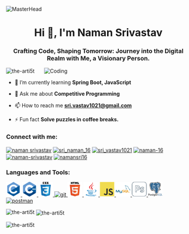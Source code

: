 ![MasterHead](https://media.licdn.com/dms/image/C4D16AQH_IepYscbuDQ/profile-displaybackgroundimage-shrink_350_1400/0/1647781218171?e=1709164800&v=beta&t=qws3Dnb_hDXzf0geqVuZUxpx7FDJEeyRgTQIbn8C9Hs)
<h1 align="center">Hi 👋, I'm Naman Srivastav</h1>
<h3 align="center">Crafting Code, Shaping Tomorrow: Journey into the Digital Realm with Me, a Visionary Person.</h3>
<img align="right" alt="Coding" width="400" src="https://camo.githubusercontent.com/2024b4acc66429c1d1dfbe6bcfbe35897f5d939da3522d35922057296eeaf7e6/68747470733a2f2f63646e2e6472696262626c652e636f6d2f75736572732f323133313939332f73637265656e73686f74732f343934383733362f74686f75676874776f726b732d6769665f6472696262626c652e676966">


<p align="left"> <img src="https://komarev.com/ghpvc/?username=the-arti5t&label=Profile%20views&color=0e75b6&style=flat-square" alt="the-arti5t" /> </p>

- 🌱 I’m currently learning **Spring Boot, JavaScript**

- 💬 Ask me about **Competitive Programming**

- 📫 How to reach me **sri.vastav1021@gmail.com**

- ⚡ Fun fact **Solve puzzles in coffee breaks.**

<h3 align="left">Connect with me:</h3>
<p align="left">
<a href="https://linkedin.com/in/naman-srivastav-20a134202" target="blank"><img align="center" src="https://raw.githubusercontent.com/rahuldkjain/github-profile-readme-generator/master/src/images/icons/Social/linked-in-alt.svg" alt="naman srivastav" height="30" width="40" /></a>
<a href="https://www.codechef.com/users/sri_naman_16" target="blank"><img align="center" src="https://cdn.jsdelivr.net/npm/simple-icons@3.1.0/icons/codechef.svg" alt="sri_naman_16" height="30" width="40" /></a>
<a href="https://www.hackerrank.com/sri_vastav1021" target="blank"><img align="center" src="https://raw.githubusercontent.com/rahuldkjain/github-profile-readme-generator/master/src/images/icons/Social/hackerrank.svg" alt="sri_vastav1021" height="30" width="40" /></a>
<a href="https://codeforces.com/profile/naman-16" target="blank"><img align="center" src="https://raw.githubusercontent.com/rahuldkjain/github-profile-readme-generator/master/src/images/icons/Social/codeforces.svg" alt="naman-16" height="30" width="40" /></a>
<a href="https://www.leetcode.com/naman-srivastav" target="blank"><img align="center" src="https://raw.githubusercontent.com/rahuldkjain/github-profile-readme-generator/master/src/images/icons/Social/leet-code.svg" alt="naman-srivastav" height="30" width="40" /></a>
<a href="https://auth.geeksforgeeks.org/user/namansri16" target="blank"><img align="center" src="https://raw.githubusercontent.com/rahuldkjain/github-profile-readme-generator/master/src/images/icons/Social/geeks-for-geeks.svg" alt="namansri16" height="30" width="40" /></a>
</p>

<h3 align="left">Languages and Tools:</h3>
<p align="left"> <a href="https://www.cprogramming.com/" target="_blank" rel="noreferrer"> <img src="https://raw.githubusercontent.com/devicons/devicon/master/icons/c/c-original.svg" alt="c" width="40" height="40"/> </a> <a href="https://www.w3schools.com/cpp/" target="_blank" rel="noreferrer"> <img src="https://raw.githubusercontent.com/devicons/devicon/master/icons/cplusplus/cplusplus-original.svg" alt="cplusplus" width="40" height="40"/> </a> <a href="https://www.w3schools.com/css/" target="_blank" rel="noreferrer"> <img src="https://raw.githubusercontent.com/devicons/devicon/master/icons/css3/css3-original-wordmark.svg" alt="css3" width="40" height="40"/> </a> <a href="https://git-scm.com/" target="_blank" rel="noreferrer"> <img src="https://www.vectorlogo.zone/logos/git-scm/git-scm-icon.svg" alt="git" width="40" height="40"/> </a> <a href="https://www.w3.org/html/" target="_blank" rel="noreferrer"> <img src="https://raw.githubusercontent.com/devicons/devicon/master/icons/html5/html5-original-wordmark.svg" alt="html5" width="40" height="40"/> </a> <a href="https://www.java.com" target="_blank" rel="noreferrer"> <img src="https://raw.githubusercontent.com/devicons/devicon/master/icons/java/java-original.svg" alt="java" width="40" height="40"/> </a> <a href="https://developer.mozilla.org/en-US/docs/Web/JavaScript" target="_blank" rel="noreferrer"> <img src="https://raw.githubusercontent.com/devicons/devicon/master/icons/javascript/javascript-original.svg" alt="javascript" width="40" height="40"/> </a> <a href="https://www.mysql.com/" target="_blank" rel="noreferrer"> <img src="https://raw.githubusercontent.com/devicons/devicon/master/icons/mysql/mysql-original-wordmark.svg" alt="mysql" width="40" height="40"/> </a> <a href="https://www.photoshop.com/en" target="_blank" rel="noreferrer"> <img src="https://raw.githubusercontent.com/devicons/devicon/master/icons/photoshop/photoshop-line.svg" alt="photoshop" width="40" height="40"/> </a> <a href="https://www.postgresql.org" target="_blank" rel="noreferrer"> <img src="https://raw.githubusercontent.com/devicons/devicon/master/icons/postgresql/postgresql-original-wordmark.svg" alt="postgresql" width="40" height="40"/> </a> <a href="https://postman.com" target="_blank" rel="noreferrer"> <img src="https://www.vectorlogo.zone/logos/getpostman/getpostman-icon.svg" alt="postman" width="40" height="40"/> </a> </p>

<p><img align="left" src="https://github-readme-stats.vercel.app/api/top-langs?username=the-arti5t&show_icons=true&theme=dark&locale=en&layout=compact" alt="the-arti5t" /></p>

<p>&nbsp;<img align="center" src="https://github-readme-stats.vercel.app/api?username=the-arti5t&show_icons=true&theme=merko&locale=en" alt="the-arti5t" /></p>

<p><img align="center" src="https://github-readme-streak-stats.herokuapp.com/?user=the-arti5t&theme=dark" alt="the-arti5t" /></p>
